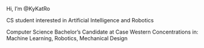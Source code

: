 Hi, I’m @KyKatRo

CS student interested in Artificial Intelligence and Robotics

Computer Science Bachelor’s Candidate at Case Western
Concentrations in: Machine Learning, Robotics, Mechanical Design

<!---
KyKatRo/KyKatRo is a ✨ special ✨ repository because its `README.md` (this file) appears on your GitHub profile.
You can click the Preview link to take a look at your changes.
--->
